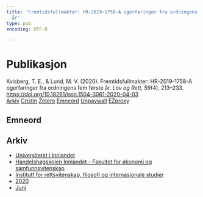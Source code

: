 ```yaml
---
title: 'Fremtidsfullmakter: HR-2019-1758-A ogerfaringer fra ordningens fem første
  år'
type: pub
encoding: UTF-8

---
```

<h1>Publikasjon</h1>
<article id="csl-bib-container-UHJT6NZK" class="csl-bib-container">
  <div class="csl-bib-body"> <div class="csl-entry">Kvisberg, T. E., &#38; Lund, M. V. (2020). Fremtidsfullmakter: HR-2019-1758-A ogerfaringer fra ordningens fem første år. <i>Lov og Rett</i>, <i>59</i>(4), 213–233. <a href="https://doi.org/10.18261/issn.1504-3061-2020-04-03">https://doi.org/10.18261/issn.1504-3061-2020-04-03</a></div> </div>
  <div class="csl-bib-buttons">
    <a href="#taxonomy-article-UHJT6NZK" alt="archive" class="csl-bib-button">Arkiv</a>
    <a href="https://app.cristin.no/results/show.jsf?id=1813929" alt="Cristin" class="csl-bib-button">Cristin</a>
    <a href="http://zotero.org/groups/5881554/items/UHJT6NZK" alt="Zotero" class="csl-bib-button">Zotero</a>
    <a href="#keywords-article-UHJT6NZK" alt="keywords" class="csl-bib-button">Emneord</a>
    <a href="https://doi.org/10.18261/issn.1504-3061-2020-04-03" alt="Unpaywall" class="csl-bib-button">Unpaywall</a>
    <a href="https://doi.org/10.18261/issn.1504-3061-2020-04-03" alt="EZproxy" class="csl-bib-button">EZproxy</a>
  </div>
  <div id="csl-bib-meta-container-UHJT6NZK"></div>
</article>
<div id="csl-bib-meta-UHJT6NZK" class="csl-bib-meta">
  <article id="keywords-article-UHJT6NZK" class="keywords-article">
    <h1>Emneord</h1>
    
  </article>
  <article id="taxonomy-article-UHJT6NZK" class="taxonomy-article">
    <h1>Arkiv</h1>
    <ul>
      <li><a href="{{< params subfolder >}}nn/archive/?key=3DCRN523">Universitetet i Innlandet</a></li>
      <li><a href="{{< params subfolder >}}nn/archive/?key=DU8Q9LN9">Handelshøgskolen Innlandet - Fakultet for økonomi og samfunnsvitenskap</a></li>
      <li><a href="{{< params subfolder >}}nn/archive/?key=ITYAG68H">Institutt for rettsvitenskap, filosofi og internasjonale studier</a></li>
      <li><a href="{{< params subfolder >}}nn/archive/?key=JASBEF8B">2020</a></li>
      <li><a href="{{< params subfolder >}}nn/archive/?key=M2UBGJEH">Juni</a></li>
    </ul>
  </article>
</div>
